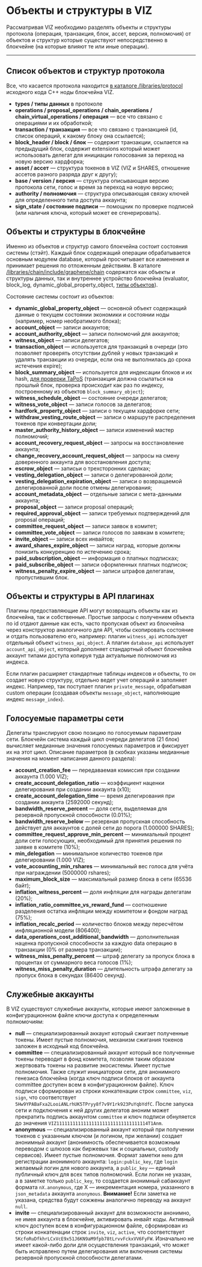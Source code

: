 # Объекты и структуры в VIZ

Рассматривая VIZ необходимо разделять объекты и структуры протокола (операция, транзакция, блок, ассет, версия, полномочия) от объектов и структур которые существуют непосредственно в блокчейне (на которые влияют те или иные операции).

***

## Список объектов и структур протокола

Все, что касается протокола находится [в каталоге /libraries/protocol](https://github.com/VIZ-Blockchain/viz-cpp-node/tree/master/libraries/protocol) исходного кода C++ ноды блокчейна VIZ.

 - **types / типы данных** в протоколе
 - **operations / proposal_operations / chain_operations / chain_virtual_operations / операция** — все что связано с операциями и их обработкой;
 - **transaction / транзакция** — все что связано с транзакцией (id, список операций, к какому блоку она ссылается);
 - **block_header / block / блок** — содержит транзакции, ссылается на предыдущий блок, содержит extensions который может использовать делегат для инициации голосования за переход на новую версию хардфорка;
 - **asset / ассет** — структура токенов в VIZ (VIZ и SHARES, отношение ассетов разного разряда друг к другу);
 - **base / version / версия** — структура описывающая версию протокола сети, голос и время за переход на новую версию;
 - **authority / полномочия** — структура описывающая связку ключей для определенного типа доступа аккаунта;
 - **sign_state / состояние подписи** — помощник по проверке подписей (или наличия ключа, который может ее сгенерировать).

## Объекты и структуры в блокчейне

Именно из объектов и структур самого блокчейна состоит состояния системы (стэйт). Каждый блок содержащий операции обрабатывается основным модулем database, который просчитывает все изменения и принимает решения по отложенным действиям. В каталоге [/libraries/chain/include/graphene/chain](https://github.com/VIZ-Blockchain/viz-cpp-node/tree/master/libraries/chain/include/graphene/chain) содержатся как объекты и структуры данных, так и внутреннее устройство блокчейна (evaluator, block_log, dynamic_global_property_object, [типы объектов](https://github.com/VIZ-Blockchain/viz-cpp-node/blob/master/libraries/chain/include/graphene/chain/chain_object_types.hpp)).

Состояние системы состоит из объектов:

 - **dynamic_global_property_object** — основной объект содержащий данные о текущем состоянии экономики и состоянии ноды (например, номер необратимого блока);
 - **account_object** — записи аккаунтов;
 - **account_authority_object** — записи полномочий для аккаунтов;
 - **witness_object** — записи делегатов;
 - **transaction_object** — используется для транзакций в очереди (это позволяет проверять отсутствии дублей у новых транзакций и удалять транзакции из очереди, если она не выполнилась до срока истечения expire);
 - **block_summary_object** — используется для индексации блоков и их hash, [для проверки TaPoS](state.md#Уникальность-транзакций-и-tapos-transactions-as-proof-of-stake) (транзакция должна ссылаться на прошлый блок, проверка происходит как раз по индексу, построенному из объектов `block_summary_object`);
 - **witness_schedule_object** — состояние очереди делегатов;
 - **witness_vote_object** — записи голосов за делегатов;
 - **hardfork_property_object** — записи о текущем хардфорке сети;
 - **withdraw_vesting_route_object** — записи о маршруте распределения токенов при конвертации доли;
 - **master_authority_history_object** — записи изменений мастер полномочий;
 - **account_recovery_request_object** — запросы на восстановление аккаунта;
 - **change_recovery_account_request_object** — запросы на смену доверенного аккаунта для восстановления доступа;
 - **escrow_object** — записьи о трехсторонних сделках;
 - **vesting_delegation_object** — записи о делегированной доли;
 - **vesting_delegation_expiration_object** — записи о возвращаемой делегированной доли после отмены делегирования;
 - **account_metadata_object** — отдельные записи с мета-данными аккаунта;
 - **proposal_object** — записи proposal операций;
 - **required_approval_object** — записи требуемых подтверждений для proposal операций;
 - **committee_request_object** — записи заявок в комитет;
 - **committee_vote_object** — записи голосов по заявкам в комитете;
 - **invite_object** — записи всех инвайтов;
 - **award_shares_expire_object** — записи наград, которые должны понизить конкуренцию по истечению срока;
 - **paid_subscription_object** — информация о платных подписках;
 - **paid_subscribe_object** — записи оформленных платных подписок;
 - **witness_penalty_expire_object** — записи штрафов делегатам, пропустившим блок.

## Объекты и структуры в API плагинах

Плагины предоставляющие API могут возвращать объекты как из блокчейна, так и собственные. Простые запросы с получением объекта по id отдают данные как есть, часто пропуская объект из блокчейна через конструктор аналогичного для API, чтобы скопировать состояние и отдать пользователю его, например: плагин `witness_api` использует отдельный объект `witness_api_object`. А плагин `database_api` использует `account_api_object`, который дополняет стандартный объект блокчейна аккаунт типами доступа копируя туда актуальные полномочия из индекса.

Если плагин расширяет стандартные таблицы индексов и объекты, то он создает новую структуру, отдельно ведет учет операций и заполняет индекс. Например, так поступает плагин `private_message`, обрабатывая custom операции (создавая объекты `message_object`, наполняющие индекс `message_index`).

## Голосуемые параметры сети

Делегаты транслируют свою позицию по голосуемым параметрам сети. Блокчейн система каждый цикл очереди делегатов (21 блок) вычисляет медианные значения голосуемых параметров и фиксирует их на этот цикл. Описание параметров (в скобках указаны медианные значения на момент написания данного раздела):

 - **account_creation_fee** — передаваемая комиссия при создании аккаунта (1.000 VIZ);
 - **create_account_delegation_ratio** — коэффициент наценки делегирования при создании аккаунта (x10);
 - **create_account_delegation_time** — время делегирования при создании аккаунта (2592000 секунд);
 - **bandwidth_reserve_percent** — доля сети, выделяемая для резервной пропускной способности (0.01%);
 - **bandwidth_reserve_below** — резервная пропускная способность действует для аккаунтов с долей сети до порога (1.000000 SHARES);
 - **committee_request_approve_min_percent** — минимальный процент доли сети голосующих, необходимый для принятия решения по заявке в комитете (10%);
 - **min_delegation** — минимальное количество токенов при делегировании (1.000 VIZ);
 - **vote_accounting_min_rshares** — минимальный вес голоса для учёта при награждении (5000000 rshares);
 - **maximum_block_size** — максимальный размер блока в сети (65536 байт);
 - **inflation_witness_percent** — доля инфляции для награды делегатам (20%);
 - **inflation_ratio_committee_vs_reward_fund** — соотношение разделения остатка инфляции между комитетом и фондом наград (75%);
 - **inflation_recalc_period** — количество блоков между пересчётом инфляционной модели (806400);
 - **data_operations_cost_additional_bandwidth** — дополнительная наценка пропускной способности за каждую data операцию в транзакции (0% от размера транзакции);
 - **witness_miss_penalty_percent** — штраф делегату за пропуск блока в процентах от суммарного веса голосов (1%);
 - **witness_miss_penalty_duration** — длительность штрафа делегату за пропуск блока в секундах (86400 секунд).

## Служебные аккаунты

В VIZ существуют служебные аккаунты, которые имеют заложенные в конфигурационном файле ключи доступа к определенным полномочиям:

 - **null** — специализированный аккаунт который сжигает полученные токены. Имеет пустые полномочия, механизм сжигания токенов заложен в исходный код блокчейна.
 - **committee** — специализированный аккаунт который все полученные токены переводит в фонд комитета, позволяя таким образом жертвовать токены на развитие экосистемы. Имеет пустые полномочия. Также служит инициатором сети, для анонимного генезиса блокчейна (когда ключ подписи блоков от аккаунта committee доступен всем в конфигурационном файле). Ключ подписи сформирован из строки конкатенации строк `committee`, `viz`, `sign`, что соответствует `5Hw9YPABaFxa2LooiANLrhUK5TPryy8f7v9Y1rk923PuYqbYdfC`. После запуска сети и подключения к ней других делегатов аноним может прекратить подпись аккаунтом `committee` и ключ подписи обнуляется до значения `VIZ1111111111111111111111111111111114T1Anm`.
 - **anonymous** — специализированный аккаунт который при получении токенов с указанным ключом (и логином, при желании) создает анонимный аккаунт (анонимность обеспечивается возможным переводом с шлюзов как биржевых так и социальных, custody сервисов). Имеет пустые полномочия. Формат заметки `memo` для регистрации анонимного аккаунта: `login:public_key`, где `login` желаемый логин для нового аккаунта, а `public_key` — единый публичный ключ для всех типов полномочий. Если логин не указан, а в заметке только `public_key`, то создается анонимный сабаккаунт формата `nX.anonymous`, где X — инкрементация номера, указанного в `json_metadata` аккаунта `anonymous`. **Внимание!** Если заметка не указана, средства будут сожжены аналогично переводу на аккаунт `null`.
 - **invite** — специализированный аккаунт для возможности анонимно, не имея аккаунта в блокчейне, активировать инвайт коды. Активный ключ  доступен всем в конфигурационном файле, сформирован из строки конкатенации строк `invite`, `viz`, `active`, что соответствует `5KcfoRuDfkhrLCxVcE9x51J6KN9aM9fpb78tLrvvFckxVV6FyFW`. Изначально не имеет какой-либо доли для осуществления транзакций, что может быть исправлено путем делегирования или включения системы резервной пропускной способности делегатами.